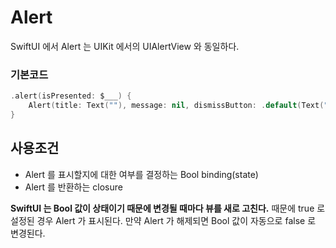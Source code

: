 # Alert
SwiftUI 에서 Alert 는 UIKit 에서의 UIAlertView 와 동일하다.


### 기본코드
```swift
.alert(isPresented: $___) {
    Alert(title: Text(""), message: nil, dismissButton: .default(Text("")))
}
```

## 사용조건
- Alert 를 표시할지에 대한 여부를 결정하는 Bool binding(state)
- Alert 를 반환하는 closure

<b>SwiftUI 는 Bool 값이 상태이기 때문에 변경될 때마다 뷰를 새로 고친다.</b> 때문에 true 로 설정된 경우 Alert 가 표시된다. 만약 Alert 가 해제되면 Bool 값이 자동으로 false 로 변경된다.